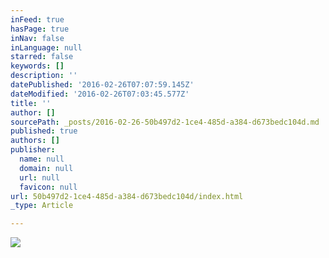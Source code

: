 ```yaml
---
inFeed: true
hasPage: true
inNav: false
inLanguage: null
starred: false
keywords: []
description: ''
datePublished: '2016-02-26T07:07:59.145Z'
dateModified: '2016-02-26T07:03:45.577Z'
title: ''
author: []
sourcePath: _posts/2016-02-26-50b497d2-1ce4-485d-a384-d673bedc104d.md
published: true
authors: []
publisher:
  name: null
  domain: null
  url: null
  favicon: null
url: 50b497d2-1ce4-485d-a384-d673bedc104d/index.html
_type: Article

---
```

![](https://the-grid-user-content.s3-us-west-2.amazonaws.com/430dd63d-8e88-4724-a20f-a0479012a936.jpg)